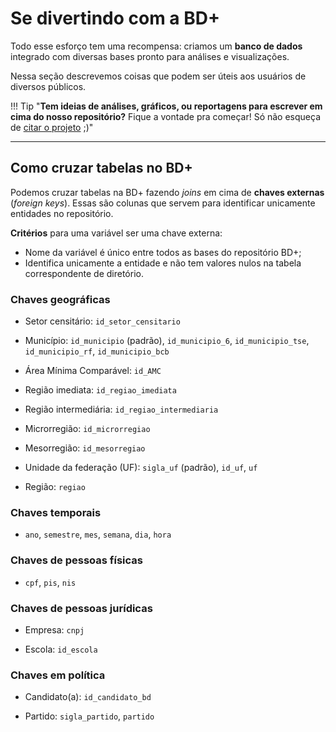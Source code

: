 
# Se divertindo com a BD+

Todo esse esforço tem uma recompensa: criamos um **banco de dados** integrado com diversas bases pronto para análises e visualizações.

Nessa seção descrevemos coisas que podem ser úteis aos usuários de diversos públicos.

!!! Tip "**Tem ideias de análises, gráficos, ou reportagens para escrever em cima do nosso repositório?** Fique a vontade pra começar! Só não esqueça de [citar o projeto](/#como-citar-o-projeto) ;)"

---

## Como cruzar tabelas no BD+

Podemos cruzar tabelas na BD+ fazendo _joins_ em cima de **chaves externas** (_foreign keys_). Essas são colunas que servem para identificar unicamente entidades no repositório.

**Critérios** para uma variável ser uma chave externa:

- Nome da variável é único entre todos as bases do repositório BD+;
- Identifica unicamente a entidade e não tem valores nulos na tabela correspondente de diretório.

### Chaves geográficas

- Setor censitário: `id_setor_censitario`

- Município: `id_municipio` (padrão), `id_municipio_6`, `id_municipio_tse`, `id_municipio_rf`, `id_municipio_bcb`

- Área Mínima Comparável: `id_AMC`

- Região imediata: `id_regiao_imediata`

- Região intermediária: `id_regiao_intermediaria`

- Microrregião: `id_microrregiao`

- Mesorregião: `id_mesorregiao`

- Unidade da federação (UF):  `sigla_uf` (padrão), `id_uf`, `uf`

- Região: `regiao`

### Chaves temporais

- `ano`, `semestre`, `mes`, `semana`, `dia`, `hora`

### Chaves de pessoas físicas

- `cpf`, `pis`, `nis`

### Chaves de pessoas jurídicas

- Empresa: `cnpj`

- Escola: `id_escola`

### Chaves em política

- Candidato(a): `id_candidato_bd`

- Partido: `sigla_partido`, `partido`
